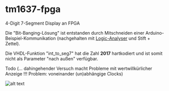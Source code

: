 # tm1637-fpga
4-Digit 7-Segment Display an FPGA

Die "Bit-Banging-Lösung" ist entstanden durch Mitschneiden einer Arduino-Beispiel-Kommunikation (nachgehalten mit [Logic-Analyser](https://www.saleae.com/de) und Stift + Zettel).

Die VHDL-Funktion "int_to_seg7" hat die Zahl **2017** hartkodiert und ist somit nicht als Parameter "nach außen" verfügbar. 

Todo (... dahingehender Versuch macht Probleme mit wertwillkürlicher Anzeige !!! Problem: voneinander (un)abhängige Clocks)

![alt text](https://i.ebayimg.com/images/g/qf8AAOSw301aUlaS/s-l400.jpg "TM1637")
